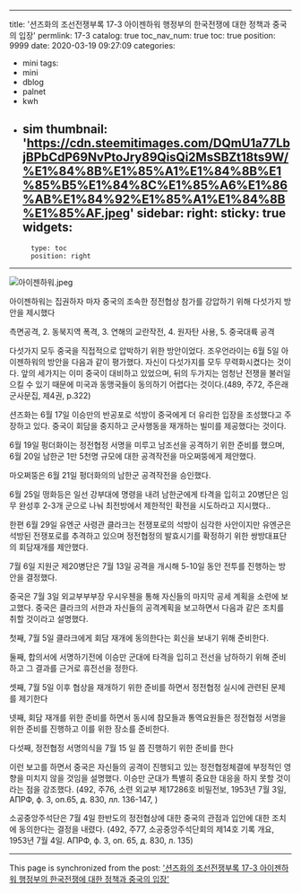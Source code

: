 
---
title: '션즈화의 조선전쟁부록 17-3 아이젠하워 행정부의 한국전쟁에 대한 정책과 중국의 입장'
permlink: 17-3
catalog: true
toc_nav_num: true
toc: true
position: 9999
date: 2020-03-19 09:27:09
categories:
- mini
tags:
- mini
- dblog
- palnet
- kwh
- sim
thumbnail: 'https://cdn.steemitimages.com/DQmU1a77LbjBPbCdP69NvPtoJry89QisQi2MsSBZt18ts9W/%E1%84%8B%E1%85%A1%E1%84%8B%E1%85%B5%E1%84%8C%E1%85%A6%E1%86%AB%E1%84%92%E1%85%A1%E1%84%8B%E1%85%AF.jpeg'
sidebar:
    right:
        sticky: true
widgets:
    -
        type: toc
        position: right
---


![아이젠하워.jpeg](https://cdn.steemitimages.com/DQmU1a77LbjBPbCdP69NvPtoJry89QisQi2MsSBZt18ts9W/%E1%84%8B%E1%85%A1%E1%84%8B%E1%85%B5%E1%84%8C%E1%85%A6%E1%86%AB%E1%84%92%E1%85%A1%E1%84%8B%E1%85%AF.jpeg)



아이젠하워는 집권하자 마자 중국의 조속한 정전협상 참가를 강압하기 위해 다섯가지 방안을 제시했다 

측면공격, 2. 동북지역 폭격, 3. 연해의 교란작전, 4. 원자탄 사용, 5. 중국대륙 공격 

다섯가지 모두 중국을 직접적으로 압박하기 위한 방안이었다. 
조우언라이는 6월 5일 아이젠하워의 방안을 다음과 같이 평가했다. 자신이 다섯가지를 모두 무력화시켰다는 것이다. 앞의 세가지는 이미 중국이 대비하고 있었으며, 뒤의 두가지는 엄청난 전쟁을 불러일으킬 수 있기 때문에 미국과 동맹국들이 동의하기 어렵다는 것이다.(489, 주72, 주은래군사문집, 제4권, p.322)

션즈화는 6월 17일 이승만의 반공포로 석방이 중국에게 더 유리한 입장을 조성했다고 주장하고 있다. 중국이 회담을 중지하고 군사행동을 재개하는 빌미를 제공했다는 것이다.

6월 19일 펑더화이는 정전협정 서명을 미루고 남조선을 공격하기 위한 준비를 했으며, 6월 20일 남한군 1만 5천명 규모에 대한 공격작전을 마오쩌뚱에게 제안했다. 

마오쩌뚱은 6월 21일 펑더화의의 남한군 공격작전을 승인했다. 

6월 25일 떵화등은 일선 강부대에 명령을 내려 남한군에게 타격을 입히고 20병단은 임무 완성후 2-3개 군으로 나눠 최전방에서 제한적인 확전을 시도하라고 지시했다.. 

한편 6월 29일 유엔군 사령관 클라크는 전쟁포로의 석방이 심각한 사안이지만 유엔군은 석방된 전쟁포로를 추격하고 있으며 정전협정의 발효시기를 확정하기 위한 쌍방대표단의 회담재개를 제안했다.

7월 6일 지원군 제20병단은 7월 13일 공격을 개시해 5-10일 동안 전투를 진행하는 방안을 결정했다. 

중국은 7월 3일 외교부부부장 우시우첸을 통해 자신들의 마지막 공세 계획을 소련에 보고했다. 중국은 클라크의 서한과 자신들의 공격계획을 보고하면서 다음과 같은 조치를 취할 것이라고 설명했다.  

첫째, 7월 5일 클라크에게 회담 재개에 동의한다는 회신을 보내기 위해 준비한다. 

둘째, 합의서에 서명하기전에 이승만 군대에 타격을 입히고 전선을 남하하기 위해 준비하고 그 결과를 근거로 휴전선을 정한다. 

셋째, 7월 5일 이후 협상을 재개하기 위한 준비를 하면서 정전협정 실시에 관련된 문제를 제기한다 

넷째, 회담 재개를 위한 준비를 하면서 동시에 참모들과 통역요원들은 정전협정 서명을 위한 준비를 진행하고 이를 위한 장소를 준비한다. 

다섯째, 정전협정 서명의식을 7월 15 일 쯤 진행하기 위한 준비를 한다 

이런 보고를 하면서 중국은 자신들의 공격이 진행되고 있는 정전협정체결에 부정적인 영향을 미치지 않을 것임을 설명했다. 이승만 군대가 특별히 중요한 대응을 하지 못할 것이라는 점을 강조했다. 
(492, 주76, 소련 외교부 제17286호 비밀전보, 1953년 7월 3일, АПРФ, ф. 3, оп.65, д. 830, лл. 136-147, )

소공중앙주석단은 7월 4일 한반도의 정전협상에 대한 중국의 관점과 입안에 대한 조치에 동의한다는 결정을 내렸다. (492, 주77, 소공중앙주석단회의 제14호 기록 개요, 1953년 7월 4일. АПРФ, ф. 3, оп. 65, д. 830, л. 135)

- - -

This page is synchronized from the post: ['션즈화의 조선전쟁부록 17-3 아이젠하워 행정부의 한국전쟁에 대한 정책과 중국의 입장'](https://steemit.com/@wisdomandjustice/17-3)
